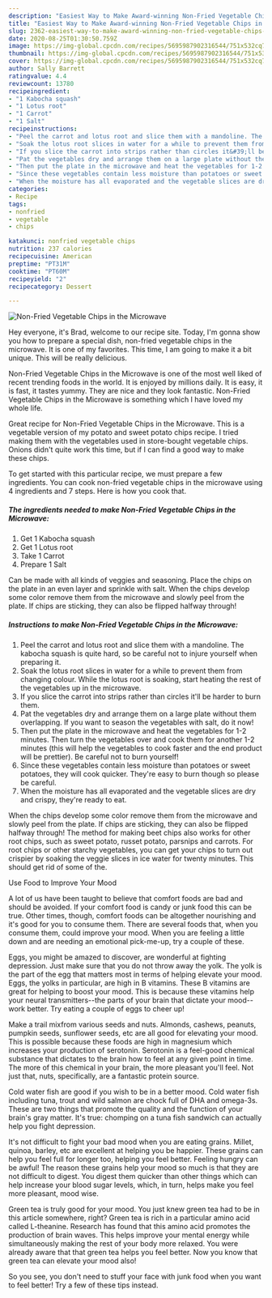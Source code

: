 ```yaml
---
description: "Easiest Way to Make Award-winning Non-Fried Vegetable Chips in the Microwave"
title: "Easiest Way to Make Award-winning Non-Fried Vegetable Chips in the Microwave"
slug: 2362-easiest-way-to-make-award-winning-non-fried-vegetable-chips-in-the-microwave
date: 2020-08-25T01:30:50.759Z
image: https://img-global.cpcdn.com/recipes/5695987902316544/751x532cq70/non-fried-vegetable-chips-in-the-microwave-recipe-main-photo.jpg
thumbnail: https://img-global.cpcdn.com/recipes/5695987902316544/751x532cq70/non-fried-vegetable-chips-in-the-microwave-recipe-main-photo.jpg
cover: https://img-global.cpcdn.com/recipes/5695987902316544/751x532cq70/non-fried-vegetable-chips-in-the-microwave-recipe-main-photo.jpg
author: Sally Barrett
ratingvalue: 4.4
reviewcount: 13780
recipeingredient:
- "1 Kabocha squash"
- "1 Lotus root"
- "1 Carrot"
- "1 Salt"
recipeinstructions:
- "Peel the carrot and lotus root and slice them with a mandoline. The kabocha squash is quite hard, so be careful not to injure yourself when preparing it."
- "Soak the lotus root slices in water for a while to prevent them from changing colour. While the lotus root is soaking, start heating the rest of the vegetables up in the microwave."
- "If you slice the carrot into strips rather than circles it&#39;ll be harder to burn them."
- "Pat the vegetables dry and arrange them on a large plate without them overlapping. If you want to season the vegetables with salt, do it now!"
- "Then put the plate in the microwave and heat the vegetables for 1-2 minutes. Then turn the vegetables over and cook them for another 1-2 minutes (this will help the vegetables to cook faster and the end product will be prettier).  Be careful not to burn yourself!"
- "Since these vegetables contain less moisture than potatoes or sweet potatoes, they will cook quicker. They&#39;re easy to burn though so please be careful."
- "When the moisture has all evaporated and the vegetable slices are dry and crispy, they&#39;re ready to eat."
categories:
- Recipe
tags:
- nonfried
- vegetable
- chips

katakunci: nonfried vegetable chips 
nutrition: 237 calories
recipecuisine: American
preptime: "PT31M"
cooktime: "PT60M"
recipeyield: "2"
recipecategory: Dessert

---
```



![Non-Fried Vegetable Chips in the Microwave](https://img-global.cpcdn.com/recipes/5695987902316544/751x532cq70/non-fried-vegetable-chips-in-the-microwave-recipe-main-photo.jpg)

Hey everyone, it's Brad, welcome to our recipe site. Today, I'm gonna show you how to prepare a special dish, non-fried vegetable chips in the microwave. It is one of my favorites. This time, I am going to make it a bit unique. This will be really delicious.

Non-Fried Vegetable Chips in the Microwave is one of the most well liked of recent trending foods in the world. It is enjoyed by millions daily. It is easy, it is fast, it tastes yummy. They are nice and they look fantastic. Non-Fried Vegetable Chips in the Microwave is something which I have loved my whole life.

Great recipe for Non-Fried Vegetable Chips in the Microwave. This is a vegetable version of my potato and sweet potato chips recipe. I tried making them with the vegetables used in store-bought vegetable chips. Onions didn&#39;t quite work this time, but if I can find a good way to make these chips.


To get started with this particular recipe, we must prepare a few ingredients. You can cook non-fried vegetable chips in the microwave using 4 ingredients and 7 steps. Here is how you cook that.

<!--inarticleads1-->

##### The ingredients needed to make Non-Fried Vegetable Chips in the Microwave:

1. Get 1 Kabocha squash
1. Get 1 Lotus root
1. Take 1 Carrot
1. Prepare 1 Salt


Can be made with all kinds of veggies and seasoning. Place the chips on the plate in an even layer and sprinkle with salt. When the chips develop some color remove them from the microwave and slowly peel from the plate. If chips are sticking, they can also be flipped halfway through! 

<!--inarticleads2-->

##### Instructions to make Non-Fried Vegetable Chips in the Microwave:

1. Peel the carrot and lotus root and slice them with a mandoline. The kabocha squash is quite hard, so be careful not to injure yourself when preparing it.
1. Soak the lotus root slices in water for a while to prevent them from changing colour. While the lotus root is soaking, start heating the rest of the vegetables up in the microwave.
1. If you slice the carrot into strips rather than circles it&#39;ll be harder to burn them.
1. Pat the vegetables dry and arrange them on a large plate without them overlapping. If you want to season the vegetables with salt, do it now!
1. Then put the plate in the microwave and heat the vegetables for 1-2 minutes. Then turn the vegetables over and cook them for another 1-2 minutes (this will help the vegetables to cook faster and the end product will be prettier).  Be careful not to burn yourself!
1. Since these vegetables contain less moisture than potatoes or sweet potatoes, they will cook quicker. They&#39;re easy to burn though so please be careful.
1. When the moisture has all evaporated and the vegetable slices are dry and crispy, they&#39;re ready to eat.


When the chips develop some color remove them from the microwave and slowly peel from the plate. If chips are sticking, they can also be flipped halfway through! The method for making beet chips also works for other root chips, such as sweet potato, russet potato, parsnips and carrots. For root chips or other starchy vegetables, you can get your chips to turn out crispier by soaking the veggie slices in ice water for twenty minutes. This should get rid of some of the. 

Use Food to Improve Your Mood


A lot of us have been taught to believe that comfort foods are bad and should be avoided. If your comfort food is candy or junk food this can be true. Other times, though, comfort foods can be altogether nourishing and it's good for you to consume them. There are several foods that, when you consume them, could improve your mood. When you are feeling a little down and are needing an emotional pick-me-up, try a couple of these.

Eggs, you might be amazed to discover, are wonderful at fighting depression. Just make sure that you do not throw away the yolk. The yolk is the part of the egg that matters most in terms of helping elevate your mood. Eggs, the yolks in particular, are high in B vitamins. These B vitamins are great for helping to boost your mood. This is because these vitamins help your neural transmitters--the parts of your brain that dictate your mood--work better. Try eating a couple of eggs to cheer up!

Make a trail mixfrom various seeds and nuts. Almonds, cashews, peanuts, pumpkin seeds, sunflower seeds, etc are all good for elevating your mood. This is possible because these foods are high in magnesium which increases your production of serotonin. Serotonin is a feel-good chemical substance that dictates to the brain how to feel at any given point in time. The more of this chemical in your brain, the more pleasant you'll feel. Not just that, nuts, specifically, are a fantastic protein source.

Cold water fish are good if you wish to be in a better mood. Cold water fish including tuna, trout and wild salmon are chock full of DHA and omega-3s. These are two things that promote the quality and the function of your brain's gray matter. It's true: chomping on a tuna fish sandwich can actually help you fight depression. 

It's not difficult to fight your bad mood when you are eating grains. Millet, quinoa, barley, etc are excellent at helping you be happier. These grains can help you feel full for longer too, helping you feel better. Feeling hungry can be awful! The reason these grains help your mood so much is that they are not difficult to digest. You digest them quicker than other things which can help increase your blood sugar levels, which, in turn, helps make you feel more pleasant, mood wise.

Green tea is truly good for your mood. You just knew green tea had to be in this article somewhere, right? Green tea is rich in a particular amino acid called L-theanine. Research has found that this amino acid promotes the production of brain waves. This helps improve your mental energy while simultaneously making the rest of your body more relaxed. You were already aware that that green tea helps you feel better. Now you know that green tea can elevate your mood also!

So you see, you don't need to stuff your face with junk food when you want to feel better! Try  a few  of  these  tips  instead.

